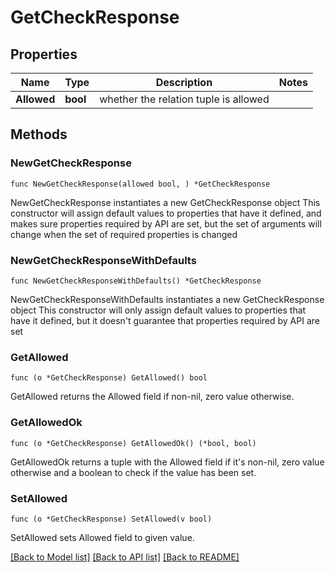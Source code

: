 # GetCheckResponse

## Properties

Name | Type | Description | Notes
------------ | ------------- | ------------- | -------------
**Allowed** | **bool** | whether the relation tuple is allowed | 

## Methods

### NewGetCheckResponse

`func NewGetCheckResponse(allowed bool, ) *GetCheckResponse`

NewGetCheckResponse instantiates a new GetCheckResponse object
This constructor will assign default values to properties that have it defined,
and makes sure properties required by API are set, but the set of arguments
will change when the set of required properties is changed

### NewGetCheckResponseWithDefaults

`func NewGetCheckResponseWithDefaults() *GetCheckResponse`

NewGetCheckResponseWithDefaults instantiates a new GetCheckResponse object
This constructor will only assign default values to properties that have it defined,
but it doesn't guarantee that properties required by API are set

### GetAllowed

`func (o *GetCheckResponse) GetAllowed() bool`

GetAllowed returns the Allowed field if non-nil, zero value otherwise.

### GetAllowedOk

`func (o *GetCheckResponse) GetAllowedOk() (*bool, bool)`

GetAllowedOk returns a tuple with the Allowed field if it's non-nil, zero value otherwise
and a boolean to check if the value has been set.

### SetAllowed

`func (o *GetCheckResponse) SetAllowed(v bool)`

SetAllowed sets Allowed field to given value.



[[Back to Model list]](../README.md#documentation-for-models) [[Back to API list]](../README.md#documentation-for-api-endpoints) [[Back to README]](../README.md)


